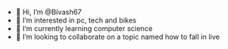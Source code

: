 - 👋 Hi, I’m @Bivash67
- 👀 I’m interested in pc, tech and bikes
- 🌱 I’m currently learning computer science
- 💞️ I’m looking to collaborate on a topic named how to fall in live


<!---
Bivash67/Bivash67 is a ✨ special ✨ repository because its `README.md` (this file) appears on your GitHub profile.
You can click the Preview link to take a look at your changes.
--->
